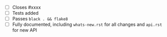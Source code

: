 <!-- Feel free to remove check-list items aren't relevant to your change -->

 - [ ] Closes #xxxx
 - [ ] Tests added
 - [ ] Passes `black . && flake8`
 - [ ] Fully documented, including `whats-new.rst` for all changes and `api.rst` for new API
